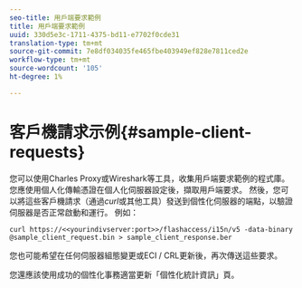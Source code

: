 ```yaml
---
seo-title: 用戶端要求範例
title: 用戶端要求範例
uuid: 330d5e3c-1711-4375-bd11-e7702f0cde31
translation-type: tm+mt
source-git-commit: 7e8df034035fe465fbe403949ef828e7811ced2e
workflow-type: tm+mt
source-wordcount: '105'
ht-degree: 1%

---
```



# 客戶機請求示例{#sample-client-requests}

您可以使用Charles Proxy或Wireshark等工具，收集用戶端要求範例的程式庫。 您應使用個人化傳輸憑證在個人化伺服器設定後，擷取用戶端要求。 然後，您可以將這些客戶機請求（通過&#x200B;*curl*&#x200B;或其他工具）發送到個性化伺服器的端點，以驗證伺服器是否正常啟動和運行。 例如：

```
curl https://<<yourindivserver:port>>/flashaccess/i15n/v5 -­data-binary  
@sample_client_request.bin > sample_client_response.ber
```

您也可能希望在任何伺服器組態變更或ECI / CRL更新後，再次傳送這些要求。

您還應該使用成功的個性化事務適當更新「個性化統計資訊」頁。
